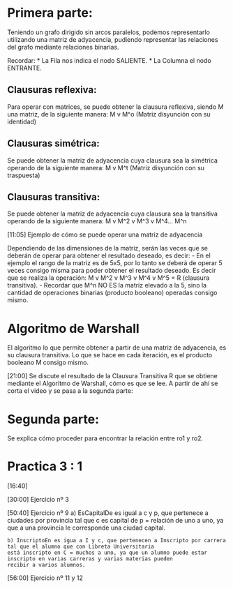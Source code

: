 
# Primera parte:

Teniendo un grafo dirigido sin arcos paralelos, podemos representarlo utilizando una matriz de adyacencia, pudiendo representar
las relaciones del grafo mediante relaciones binarias.

Recordar:
	* La Fila nos indica el nodo SALIENTE.
	* La Columna el nodo ENTRANTE.

## Clausuras reflexiva:
Para operar con matrices, se puede obtener la clausura reflexiva, siendo M una matriz, de la siguiente manera:
	M v M^o (Matriz disyunción con su identidad)

## Clausuras simétrica:
Se puede obtener la matriz de adyacencia cuya clausura sea la simétrica operando de la siguiente manera:
	M v M^t (Matriz disyunción con su traspuesta)

## Clausuras transitiva:
Se puede obtener la matriz de adyacencia cuya clausura sea la transitiva operando de la siguiente manera:
	M v M^2 v M^3 v M^4... M^n

[11:05] Ejemplo de cómo se puede operar una matriz de adyacencia

Dependiendo de las dimensiones de la matriz, serán las veces que se deberán de operar para obtener el resultado deseado, es decir:
	- En el ejemplo el rango de la matriz es de 5x5, por lo tanto se deberá de operar 5 veces consigo misma para poder obtener
	  el resultado deseado. Es decir que se realiza la operación: M v M^2 v M^3 v M^4 v M^5 = R (clausura transitiva).
	- Recordar que M^n NO ES la matriz elevado a la 5, sino la cantidad de operaciones binarias (producto booleano) operadas
	  consigo mismo.

# Algoritmo de Warshall
El algoritmo lo que permite obtener a partir de una matriz de adyacencia, es su clausura transitiva.
Lo que se hace en cada iteración, es el producto booleano M consigo mismo.

[21:00] Se discute el resultado de la Clausura Transitiva R que se obtiene mediante el Algoritmo de Warshall, cómo es que se lee.
A partir de ahí se corta el video y se pasa a la segunda parte:

# Segunda parte:
Se explica cómo proceder para encontrar la relación entre ro1 y ro2.

# Practica 3 : 1
[16:40]

[30:00] Ejercicio nº 3

[50:40] Ejercicio nº 9
	a) EsCapitalDe es igual a c y p, que pertenece a ciudades por provincia tal que c es capital de p = relación de uno a uno,
	ya que a una provincia le corresponde una ciudad capital.

	b) InscriptoEn es igua a I y c, que pertenecen a Inscripto por carrera tal que el alumno que con Libreta Universitaria
	está inscripto en C = muchos a uno, ya que un alumno puede estar inscripto en varias carreras y varias materias pueden
	recibir a varios alumnos.

[56:00] Ejercicio nº 11 y 12
